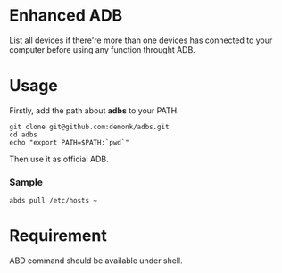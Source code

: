 # Enhanced ADB
List all devices if there're more than one devices has connected to your computer before using any function throught ADB.

# Usage
Firstly, add the path about **adbs** to your PATH.

```shell
git clone git@github.com:demonk/adbs.git
cd adbs
echo "export PATH=$PATH:`pwd`"
```

Then use it as official ADB.

### Sample
```shell
abds pull /etc/hosts ~
```

# Requirement
ABD command should be available under shell.



